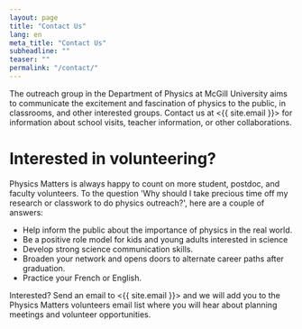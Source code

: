 ```yaml
---
layout: page
title: "Contact Us"
lang: en
meta_title: "Contact Us"
subheadline: ""
teaser: ""
permalink: "/contact/"
---
```

The outreach group in the Department of Physics at McGill University aims to communicate the excitement and fascination of physics to the public, in classrooms, and other interested groups. Contact us at <{{ site.email }}> for information about school visits, teacher information, or other collaborations.

# Interested in volunteering?

Physics Matters is always happy to count on more student, postdoc, and faculty volunteers. To the question 'Why should I take precious time off my research or classwork to do physics outreach?', here are a couple of answers:

- Help inform the public about the importance of physics in the real world.
- Be a positive role model for kids and young adults interested in science
- Develop strong science communication skills.
- Broaden your network and opens doors to alternate career paths after graduation.
- Practice your French or English.

Interested? Send an email to <{{ site.email }}> and we will add you to the Physics Matters volunteers email list where you will hear about planning meetings and volunteer opportunities.
